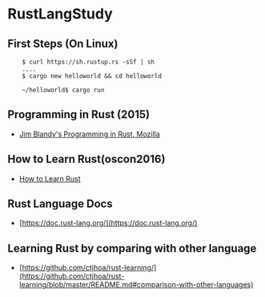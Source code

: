 # RustLangStudy

## First Steps (On Linux)
```
	$ curl https://sh.rustup.rs -sSf | sh
    ....
    $ cargo new helloworld && cd helloworld

    ~/helloworld$ cargo run
```   

## Programming in Rust (2015) 
 - [Jim Blandy's Programming in Rust, Mozilla](https://www.red-bean.com/jimb/rust/Programming%20In%20Rust.pdf)

## How to Learn Rust(oscon2016)
 - [How to Learn Rust](http://talks.edunham.net/oscon2016/how-to-learn-rust.pdf)

## Rust Language Docs
 - [https://doc.rust-lang.org/](https://doc.rust-lang.org/)

## Learning Rust by comparing with other language
 - [https://github.com/ctjhoa/rust-learning/](https://github.com/ctjhoa/rust-learning/blob/master/README.md#comparison-with-other-languages) 
